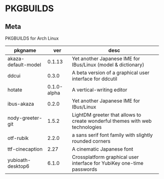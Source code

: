 # PKGBUILDS

## Meta

PKGBUILDS for Arch Linux

| pkgname             | ver         | desc                                                                         |
| ------------------- | ----------- | ---------------------------------------------------------------------------- |
| akaza-default-model | 0.1.13      | Yet another Japanese IME for IBus/Linux (model & dictionary)                 |
| ddcui               | 0.3.0       | A beta version of a graphical user interface for ddcutil                     |
| hotate              | 0.1.0-alpha | A vertical-writing editor                                                    |
| ibus-akaza          | 0.2.0       | Yet another Japanese IME for IBus/Linux                                      |
| nody-greeter-git    | 1.5.2       | LightDM greeter that allows to create wonderful themes with web technologies |
| otf-rubik           | 2.2.0       | a sans serif font family with slightly rounded corners                       |
| ttf-cinecaption     | 2.27        | A cinematic Japanese font                                                    |
| yubioath-desktop6   | 6.1.0       | Crossplatform graphical user interface for YubiKey one-time passwords        |
